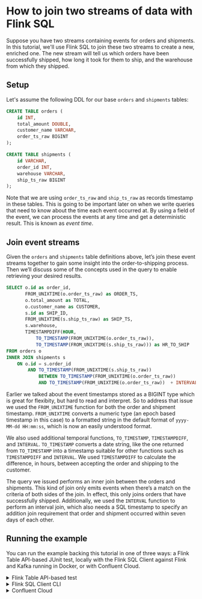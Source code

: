 <!-- title: How to join two streams of data with Flink SQL -->
<!-- description: In this tutorial, learn how to join two streams of data with Flink SQL, with step-by-step instructions and supporting code. -->

# How to join two streams of data with Flink SQL

Suppose you have two streams containing events for orders and shipments. In this tutorial, we'll use Flink SQL to join
these two streams to create a new, enriched one. The new stream will tell us which orders have been successfully shipped,
how long it took for them to ship, and the warehouse from which they shipped.

## Setup

Let's assume the following DDL for our base `orders` and `shipments` tables:

```sql
CREATE TABLE orders (
    id INT,
    total_amount DOUBLE,
    customer_name VARCHAR,
    order_ts_raw BIGINT
);
```

```sql
CREATE TABLE shipments (
    id VARCHAR,
    order_id INT,
    warehouse VARCHAR,
    ship_ts_raw BIGINT
);
```

Note that we are using `order_ts_raw` and `ship_ts_raw` as records timestamp in these tables. This is going to be important later on when we write queries that need to know about the time each event occurred at. By using a field of the event, we can process the events at any time and get a deterministic result. This is known as _event time_.

## Join event streams

Given the `orders` and `shipments` table definitions above, let’s join these event streams together to gain some insight
into the order-to-shipping process. Then we’ll discuss some of the concepts used in the query to enable retrieving your
desired results.

```sql
SELECT o.id as order_id,
       FROM_UNIXTIME(o.order_ts_raw) as ORDER_TS,
       o.total_amount as TOTAL,
       o.customer_name as CUSTOMER,
       s.id as SHIP_ID,
       FROM_UNIXTIME(s.ship_ts_raw) as SHIP_TS,
       s.warehouse,
       TIMESTAMPDIFF(HOUR,
           TO_TIMESTAMP(FROM_UNIXTIME(o.order_ts_raw)),
           TO_TIMESTAMP(FROM_UNIXTIME(s.ship_ts_raw))) as HR_TO_SHIP
FROM orders o
INNER JOIN shipments s
    ON o.id = s.order_id
        AND TO_TIMESTAMP(FROM_UNIXTIME(s.ship_ts_raw))
            BETWEEN TO_TIMESTAMP(FROM_UNIXTIME(o.order_ts_raw))
            AND TO_TIMESTAMP(FROM_UNIXTIME(o.order_ts_raw))  + INTERVAL '7' DAY;

```

Earlier we talked about the event timestamps stored as a BIGINT type which is great for flexibity, but hard to read and
interpret. So to address that issue we used the `FROM_UNIXTIME` function for both the order and
shipment timestamp. `FROM_UNIXTIME` converts a numeric type (an epoch based timestamp in this case) to a formatted string
in the default format of `yyyy-MM-dd HH:mm:ss`, which is now an easily understood format.

We also used additional temporal functions, `TO_TIMESTAMP`, `TIMESTAMPDIFF`, and `INTERVAL`.  `TO_TIMESTAMP` converts a date
string, like the one returned from `TO_TIMESTAMP` into a timestamp suitable for other functions such as `TIMESTAMPDIFF` and
`INTERVAL`. We used `TIMESTAMPDIFF` to calculate the difference, in hours, between accepting the order and shipping
to the customer.

The query we issued performs an inner join between the orders and shipments. This kind of join only emits events when
there’s a match on the criteria of both sides of the join. In effect, this only joins orders that have successfully
shipped. Additionally, we used the `INTERVAL` function to perform an interval join, which also needs a SQL timestamp to
specify an addition join requirement that order and shipment occurred within seven days of each other.

## Running the example

You can run the example backing this tutorial in one of three ways: a Flink Table API-based JUnit test, locally with the Flink SQL Client 
against Flink and Kafka running in Docker, or with Confluent Cloud.

<details>
  <summary>Flink Table API-based test</summary>

  #### Prerequisites

  * Java 17, e.g., follow the OpenJDK installation instructions [here](https://openjdk.org/install/) if you don't have Java. 
  * Docker running via [Docker Desktop](https://docs.docker.com/desktop/) or [Docker Engine](https://docs.docker.com/engine/install/)

  #### Run the test

Run the following command to execute [FlinkSqlIntervalJoinTest#testJoin](src/test/java/io/confluent/developer/FlinkSqlIntervalJoinTest.java):

  ```plaintext
  ./gradlew clean :joining-stream-stream:flinksql:test
  ```

  The test starts Kafka and Schema Registry with [Testcontainers](https://testcontainers.com/), runs the Flink SQL commands
  above against a local Flink `StreamExecutionEnvironment`, and ensures that the join results are what we expect.
</details>

<details>
  <summary>Flink SQL Client CLI</summary>

  #### Prerequisites

  * Docker running via [Docker Desktop](https://docs.docker.com/desktop/) or [Docker Engine](https://docs.docker.com/engine/install/)
  * [Docker Compose](https://docs.docker.com/compose/install/). Ensure that the command `docker compose version` succeeds.

  #### Run the commands

  First, start Flink and Kafka:

  ```shell
  docker compose -f ./docker/docker-compose-flinksql.yml up -d
  ```

  Next, open the Flink SQL Client CLI:

  ```shell
  docker exec -it flink-sql-client sql-client.sh
  ```

  Finally, run following SQL statements to create the `orders` and `shipments` tables backed by Kafka running in Docker, populate them with
  test data, and run the join query.

  ```sql
  CREATE TABLE orders (
      id INT,
      total_amount DOUBLE,
      customer_name VARCHAR,
      order_ts_raw BIGINT
  ) WITH (
      'connector' = 'kafka',
      'topic' = 'orders',
      'properties.bootstrap.servers' = 'broker:9092',
      'scan.startup.mode' = 'earliest-offset',
      'key.format' = 'raw',
      'key.fields' = 'id',
      'value.format' = 'avro-confluent',
      'value.avro-confluent.url' = 'http://schema-registry:8081',
      'value.fields-include' = 'EXCEPT_KEY'
  );
  ```

  ```sql
  CREATE TABLE shipments (
      id VARCHAR,
      order_id INT,
      warehouse VARCHAR,
      ship_ts_raw BIGINT
  ) WITH (
      'connector' = 'kafka',
      'topic' = 'shipments',
      'properties.bootstrap.servers' = 'broker:9092',
      'scan.startup.mode' = 'earliest-offset',
      'key.format' = 'raw',
      'key.fields' = 'id',
      'value.format' = 'avro-confluent',
      'value.avro-confluent.url' = 'http://schema-registry:8081',
      'value.fields-include' = 'EXCEPT_KEY'
  );
  ```

  ```sql
  INSERT INTO orders
  VALUES ( 1, 404.89, 'Art Vandelay',    1692812175),
         ( 2,  50.45, 'Bob Sacamanto',   1692826575),
         ( 3, 113.23, 'Bilbo Baggins',   1692826575),
         ( 4,  90.43, 'Harry Potter',    1692812175),
         ( 5, 495.22, 'John Hechinger',  1692819375),
         ( 6, 410.13, 'Mandelorean',     1692826575),
         ( 7, 333.84, 'Jane Smith',      1692822975),
         ( 8,  26.14, 'HJ Pennypacker' , 1692819375),
         ( 9, 450.77, 'Colonel Mustard', 1692812175),
         ( 10,195.13, 'Prof. Jones',     1692822975);
  ```

  ```sql
  INSERT INTO shipments
  VALUES ('shipment_1',   1, 'Bar Harbor',     1692815775),
         ('shipment_2',   2, 'Boston',         1692851775),
         ('shipment_3',   3, 'Providence',     1692851775),
         ('shipment_4',   4, 'Springfield',    1692826575),
         ('shipment_5',   5, 'Bar Harbor',     1692822975),
         ('shipment_6',   6, 'Boston',         1692851775),
         ('shipment_7',   7, 'Jackson Hole',   1692840975),
         ('shipment_8',   8, 'Whitefish'   ,   1692822975),
         ('shipment_9',   9, 'Jackson Hole',   1692984975),
         ('shipment_10', 10, 'Columbia Falls', 1692984975);
  ```

  ```sql
  SELECT o.id as order_id,
         FROM_UNIXTIME(o.order_ts_raw) as order_ts,
         o.total_amount as total,
         o.customer_name as customer,
         s.id as ship_id,
         FROM_UNIXTIME(s.ship_ts_raw) as ship_ts,
         s.warehouse,
         TIMESTAMPDIFF(HOUR,
             TO_TIMESTAMP(FROM_UNIXTIME(o.order_ts_raw)),
             TO_TIMESTAMP(FROM_UNIXTIME(s.ship_ts_raw))) as hr_to_ship
  FROM orders o
  INNER JOIN shipments s
      ON o.id = s.order_id
          AND TO_TIMESTAMP(FROM_UNIXTIME(s.ship_ts_raw))
              BETWEEN TO_TIMESTAMP(FROM_UNIXTIME(o.order_ts_raw))
              AND TO_TIMESTAMP(FROM_UNIXTIME(o.order_ts_raw))  + INTERVAL '7' DAY;
  ```

  The query output should look like this:

  ```plaintext
    order_id                       order_ts                          total                       customer                        ship_id                        ship_ts                      warehouse  hr_to_ship
           1            2023-08-23 17:36:15                         404.89                   Art Vandelay                     shipment_1            2023-08-23 18:36:15                     Bar Harbor           1
           2            2023-08-23 21:36:15                          50.45                  Bob Sacamanto                     shipment_2            2023-08-24 04:36:15                         Boston           7
           3            2023-08-23 21:36:15                         113.23                  Bilbo Baggins                     shipment_3            2023-08-24 04:36:15                     Providence           7
           4            2023-08-23 17:36:15                          90.43                   Harry Potter                     shipment_4            2023-08-23 21:36:15                    Springfield           4
           5            2023-08-23 19:36:15                         495.22                 John Hechinger                     shipment_5            2023-08-23 20:36:15                     Bar Harbor           1
           6            2023-08-23 21:36:15                         410.13                    Mandelorean                     shipment_6            2023-08-24 04:36:15                         Boston           7
           7            2023-08-23 20:36:15                         333.84                     Jane Smith                     shipment_7            2023-08-24 01:36:15                   Jackson Hole           5
           8            2023-08-23 19:36:15                          26.14                 HJ Pennypacker                     shipment_8            2023-08-23 20:36:15                      Whitefish           1
           9            2023-08-23 17:36:15                         450.77                Colonel Mustard                     shipment_9            2023-08-25 17:36:15                   Jackson Hole          48
          10            2023-08-23 20:36:15                         195.13                    Prof. Jones                    shipment_10            2023-08-25 17:36:15                 Columbia Falls          45
  ```

  When you are finished, clean up the containers used for this tutorial by running:

  ```shell
  docker compose -f ./docker/docker-compose-flinksql.yml down
  ```

</details>

<details>
  <summary>Confluent Cloud</summary>

  #### Prerequisites

  * A [Confluent Cloud](https://confluent.cloud/signup) account
  * A Flink compute pool created in Confluent Cloud. Follow [this](https://docs.confluent.io/cloud/current/flink/get-started/quick-start-cloud-console.html) quick start to create one.

  #### Run the commands

  In the Confluent Cloud Console, navigate to your environment and then click the `Open SQL Workspace` button for the compute
  pool that you have created.

  Select the default catalog (Confluent Cloud environment) and database (Kafka cluster) to use with the dropdowns at the top right.

  Finally, run following SQL statements to create the `orders` and `shipments` tables backed by Kafka running in Docker, populate them with
  test data, and run the join query.

  ```sql
  CREATE TABLE orders (
      id INT,
      total_amount DOUBLE,
      customer_name VARCHAR,
      order_ts_raw BIGINT
  );
  ```

  ```sql
  CREATE TABLE shipments (
      id VARCHAR,
      order_id INT,
      warehouse VARCHAR,
      ship_ts_raw BIGINT
  );
  ```

  ```sql
  INSERT INTO orders
  VALUES ( 1, 404.89, 'Art Vandelay',    1692812175),
         ( 2,  50.45, 'Bob Sacamanto',   1692826575),
         ( 3, 113.23, 'Bilbo Baggins',   1692826575),
         ( 4,  90.43, 'Harry Potter',    1692812175),
         ( 5, 495.22, 'John Hechinger',  1692819375),
         ( 6, 410.13, 'Mandelorean',     1692826575),
         ( 7, 333.84, 'Jane Smith',      1692822975),
         ( 8,  26.14, 'HJ Pennypacker' , 1692819375),
         ( 9, 450.77, 'Colonel Mustard', 1692812175),
         ( 10,195.13, 'Prof. Jones',     1692822975);
  ```

  ```sql
  INSERT INTO shipments
  VALUES ('shipment_1',   1, 'Bar Harbor',     1692815775),
         ('shipment_2',   2, 'Boston',         1692851775),
         ('shipment_3',   3, 'Providence',     1692851775),
         ('shipment_4',   4, 'Springfield',    1692826575),
         ('shipment_5',   5, 'Bar Harbor',     1692822975),
         ('shipment_6',   6, 'Boston',         1692851775),
         ('shipment_7',   7, 'Jackson Hole',   1692840975),
         ('shipment_8',   8, 'Whitefish'   ,   1692822975),
         ('shipment_9',   9, 'Jackson Hole',   1692984975),
         ('shipment_10', 10, 'Columbia Falls', 1692984975);
  ```

  ```sql
  SELECT o.id as order_id,
         FROM_UNIXTIME(o.order_ts_raw) as order_ts,
         o.total_amount as total,
         o.customer_name as customer,
         s.id as ship_id,
         FROM_UNIXTIME(s.ship_ts_raw) as ship_ts,
         s.warehouse,
         TIMESTAMPDIFF(HOUR,
             TO_TIMESTAMP(FROM_UNIXTIME(o.order_ts_raw)),
             TO_TIMESTAMP(FROM_UNIXTIME(s.ship_ts_raw))) as hr_to_ship
  FROM orders o
  INNER JOIN shipments s
      ON o.id = s.order_id
          AND TO_TIMESTAMP(FROM_UNIXTIME(s.ship_ts_raw))
              BETWEEN TO_TIMESTAMP(FROM_UNIXTIME(o.order_ts_raw))
              AND TO_TIMESTAMP(FROM_UNIXTIME(o.order_ts_raw))  + INTERVAL '7' DAY;
  ```

  The query output should look like this:

  ![Query output](https://raw.githubusercontent.com/confluentinc/tutorials/master/joining-stream-stream/flinksql/img/query-output.png)

</details>
